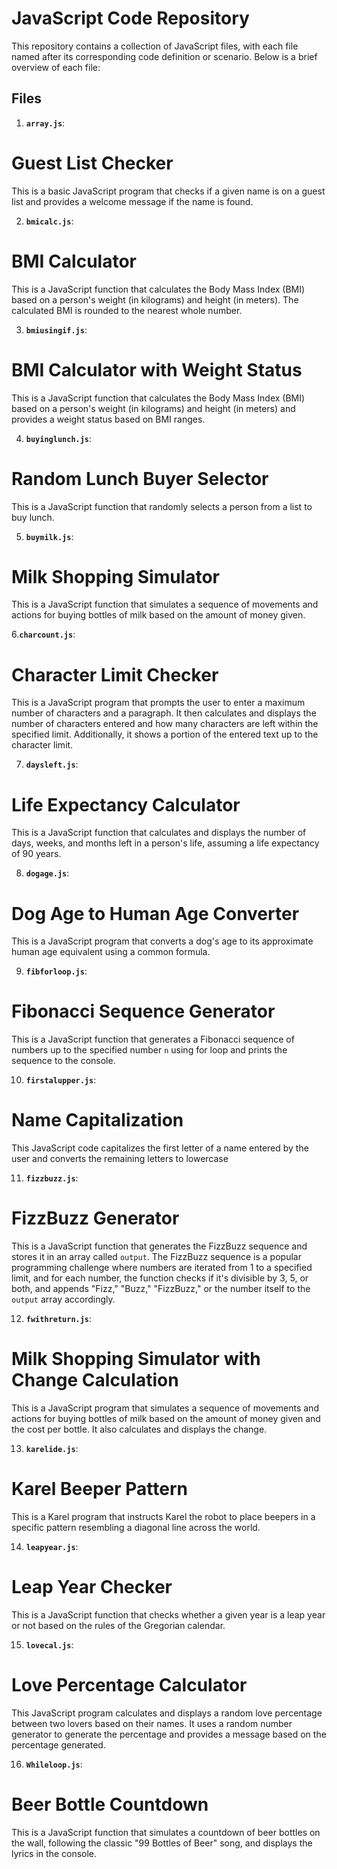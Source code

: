 # JavaScript Code Repository

This repository contains a collection of JavaScript files, with each file named after its corresponding code definition or scenario. Below is a brief overview of each file:

## Files

1. **`array.js`**:

# Guest List Checker

This is a basic JavaScript program that checks if a given name is on a guest list and provides a welcome message if the name is found.

2. **`bmicalc.js`**:

# BMI Calculator

This is a JavaScript function that calculates the Body Mass Index (BMI) based on a person's weight (in kilograms) and height (in meters). The calculated BMI is rounded to the nearest whole number.

3. **`bmiusingif.js`**:

# BMI Calculator with Weight Status

This is a JavaScript function that calculates the Body Mass Index (BMI) based on a person's weight (in kilograms) and height (in meters) and provides a weight status based on BMI ranges.

4. **`buyinglunch.js`**:

# Random Lunch Buyer Selector

This is a JavaScript function that randomly selects a person from a list to buy lunch.

5. **`buymilk.js`**:

# Milk Shopping Simulator

This is a JavaScript function that simulates a sequence of movements and actions for buying bottles of milk based on the amount of money given.

6.**`charcount.js`**:

# Character Limit Checker

This is a JavaScript program that prompts the user to enter a maximum number of characters and a paragraph. It then calculates and displays the number of characters entered and how many characters are left within the specified limit. Additionally, it shows a portion of the entered text up to the character limit.

7. **`daysleft.js`**:

# Life Expectancy Calculator

This is a JavaScript function that calculates and displays the number of days, weeks, and months left in a person's life, assuming a life expectancy of 90 years.

8. **`dogage.js`**:

# Dog Age to Human Age Converter

This is a JavaScript program that converts a dog's age to its approximate human age equivalent using a common formula.
   
9. **`fibforloop.js`**:

# Fibonacci Sequence Generator

This is a JavaScript function that generates a Fibonacci sequence of numbers up to the specified number `n` using for loop and prints the sequence to the console.

10. **`firstalupper.js`**:

# Name Capitalization

This JavaScript code capitalizes the first letter of a name entered by the user and converts the remaining letters to lowercase
    
11. **`fizzbuzz.js`**:

# FizzBuzz Generator

This is a JavaScript function that generates the FizzBuzz sequence and stores it in an array called `output`. The FizzBuzz sequence is a popular programming challenge where numbers are iterated from 1 to a specified limit, and for each number, the function checks if it's divisible by 3, 5, or both, and appends "Fizz," "Buzz," "FizzBuzz," or the number itself to the `output` array accordingly.
    
12. **`fwithreturn.js`**:

# Milk Shopping Simulator with Change Calculation

This is a JavaScript program that simulates a sequence of movements and actions for buying bottles of milk based on the amount of money given and the cost per bottle. It also calculates and displays the change.

13. **`karelide.js`**:

# Karel Beeper Pattern

This is a Karel program that instructs Karel the robot to place beepers in a specific pattern resembling a diagonal line across the world.

14. **`leapyear.js`**:

# Leap Year Checker

This is a JavaScript function that checks whether a given year is a leap year or not based on the rules of the Gregorian calendar.

15. **`lovecal.js`**:

# Love Percentage Calculator

This JavaScript program calculates and displays a random love percentage between two lovers based on their names. It uses a random number generator to generate the percentage and provides a message based on the percentage generated.

16. **`Whileloop.js`**:

# Beer Bottle Countdown

This is a JavaScript function that simulates a countdown of beer bottles on the wall, following the classic "99 Bottles of Beer" song, and displays the lyrics in the console.

